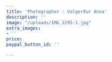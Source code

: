 ```yaml
---
title: 'Photographer : Valgerður Anna'
description: ''
image: "/uploads/IMG_2295-1.jpg"
extra_images:
- ''
price: 
paypal_button_id: ''

---
```

